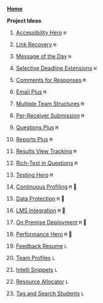 [**Home**](./Home)

**Project Ideas**
1. [Accessibility Hero](./Accessibility-Hero) `H`
1. [Link Recovery](./Link-Recovery) `H`
1. [Message of the Day](./Message-of-the-Day) `H`
1. [Selective Deadline Extensions](./Selective-Deadline-Extensions) `H`

1. [Comments for Responses](./Comments-for-Responses) `M`
1. [Email Plus](./Email-Plus) `M`
1. [Multiple Team Structures](./Multiple-Team-Structures) `M`
1. [Per-Receiver Submission](./Per-Receiver-Submission) `M`
1. [Questions Plus](./Questions-Plus) `M`
1. [Reports Plus](./Reports-Plus) `M`
1. [Results View Tracking](./Results-View-Tracking) `M`
1. [Rich-Text in Questions](./Rich-Text-in-Questions) `M`
1. [Testing Hero](./Testing-Hero) `M`

1. [Continuous Profiling](./Continuous-Profiling) `M` :microscope:
1. [Data Protection](./Data-Protection) `M` :microscope:
1. [LMS Integration](./LMS-Integration) `M` :microscope:
1. [On Premise Deployment](./On-Premise-Deployment) `M` :microscope:
1. [Performance Hero](./Performance-Hero) `M` :microscope:

1. [Feedback Resume](./Feedback-Resume) `L`
1. [Team Profiles](./Team-Profiles) `L`
1. [Intelli Snippets](./Intelli-Snippets) `L`
1. [Resource Allocator](./Resource-Allocator) `L`
1. [Tag and Search Students](./Tag-and-Search-Students) `L`
